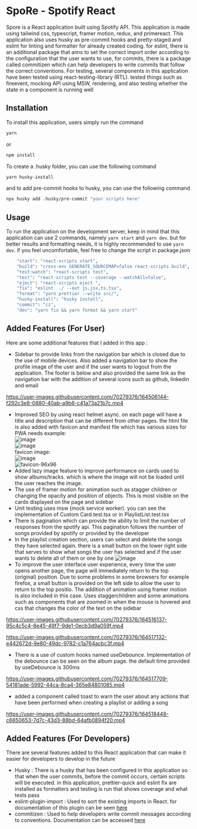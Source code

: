 # SpoRe - Spotify React

Spore is a React application built using Spotify API. This application is made using tailwind css, typescript, framer motion, redux, and primereact. This application also uses husky as pre-commit hooks and pretty-staged and eslint for linting and formatter for already created coding. for eslint, there is an additional package that aims to set the correct import order according to the configuration that the user wants to use, for commits,  there is a package called commitizen which can help developers to write commits that follow the correct conventions. For testing, several components in this application have been tested using react-testing-library (RTL). tested things such as fireevent, mocking API using MSW, rendering, and also testing whether the state in a component is running well

## Installation
To install this application, users simply run the command
```bash
yarn
```
or
```bash
npm install
```

To create a .husky folder, you can use the following command
```bash
yarn husky-install
```
and to add pre-commit hooks to husky, you can use the following command
```bash
npx husky add .husky/pre-commit "your scripts here"
```


## Usage
To run the application on the development server, keep in mind that this application can use 2 commands, namely 
```yarn start``` and ```yarn dev```. but for better results and formatting needs, it is highly recommended to use ```yarn dev```. if you feel uncomfortable, feel free to change the script in package.json
```bash
    "start": "react-scripts start",
    "build": "cross-env GENERATE_SOURCEMAP=false react-scripts build",
    "test:watch": "react-scripts test",
    "test": "react-scripts test --coverage --watchAll=false",
    "eject": "react-scripts eject ",
    "fix": "eslint  ./ --ext js,jsx,ts,tsx",
    "format": "yarn prettier --write src/",
    "husky-install": "husky install",
    "commit": "cz",
    "dev": "yarn fix && yarn format && yarn start"
 ```

## Added Features (For User)
Here are some additional features that I added in this app :
- Sidebar to provide links from the navigation bar which is closed due to the use of mobile devices. Also added a navigation bar to show the profile image of the user and if the user wants to logout from the application. The footer is below and also provided the same link as the navigation bar with the addition of several icons such as github, linkedin and email


https://user-images.githubusercontent.com/70279376/164506144-f292c3e8-0880-40ab-a9b6-c41a73a21b7c.mp4


- Improved SEO by using react helmet async. on each page will have a title and description that can be different from other pages. the html file is also added with favicon and manifest file which has various sizes for PWA needs
example: <br>
![image](https://user-images.githubusercontent.com/70279376/164506450-cacc067b-cae5-484e-8a39-27a089710a95.png) <br>
![image](https://user-images.githubusercontent.com/70279376/164506519-bc09a889-04e5-4710-afba-1cd451f904b7.png) <br>
favicon image: <br>
![image](https://user-images.githubusercontent.com/70279376/164520614-56cd4a7e-1156-410c-9978-ef6051d2c3f3.png)<br>
![favicon-96x96](https://user-images.githubusercontent.com/70279376/164502561-908d430d-a5d4-489d-9995-8059d2654de4.png)
- Added lazy image feature to improve performance on cards used to show albums/tracks. which is where the image will not be loaded until the user reaches the image.
- The use of framer motion for animation such as stagger children or changing the opacity and position of objects. This is most visible on the cards displayed on the page and sidebar
- Unit testing uses msw (mock service worker). you can see the implementation of Custom Card.test.tsx or in PlaylistList.test.tsx
- There is pagination which can provide the ability to limit the number of responses from the spotify api. This pagination follows the number of songs provided by spotify or provided by the developer
- In the playlist creation section, users can select and delete the songs they have selected again. there is a small button on the lower right side that serves to show what songs the user has selected and if the user wants to delete all of them or one by one
![image](https://user-images.githubusercontent.com/70279376/164505369-50655b53-c6ee-45d4-add9-d2af020b42cd.png)
- To improve the user interface user experience, every time the user opens another page, the page will immediately return to the top (original) position. Due to some problems in some browsers for example firefox, a small button is provided on the left side to allow the user to return to the top positio. The addition of animation using framer motion is also included in this case. Uses staggerchildren and some animations such as components that are zoomed in when the mouse is hovered and css that changes the color of the text on the sidebar


https://user-images.githubusercontent.com/70279376/164516137-95c4c5c4-8e45-49f7-9de1-0ecb3d9a059f.mp4






https://user-images.githubusercontent.com/70279376/164517132-e442672d-9e80-49dc-9782-c1a764acbc3f.mp4


- There is a use of custom hooks named useDebounce. Implementation of the debounce can be seen on the album page. the default time provided by useDebounce is 300ms

https://user-images.githubusercontent.com/70279376/164517709-54181ade-5992-44ca-8ca4-365e84801085.mp4

- added a component called toast to warn the user about any actions that have been performed when creating a playlist or adding a song



https://user-images.githubusercontent.com/70279376/164518448-c6650653-7d7c-43d3-88bd-64afb0894f20.mp4


## Added Features (For Developers)
There are several features added to this React application that can make it easier for developers to develop in the future
- Husky : There is a husky that has been configured in this application so that when the user commits, before the commit occurs, certain scripts will be executed. in this application, prettier-quick and eslint fix are installed as formatters and testing is run that shows coverage and what tests pass
- eslint-plugin-import : Used to sort the existing imports in React. for documentation of this plugin can be seen [here](https://github.com/import-js/eslint-plugin-import/blob/main/docs/rules/order.md)
- commitizen : Used to help developers write commit messages according to conventions. Documentation can be accessed [here](https://github.com/commitizen/cz-cli)
